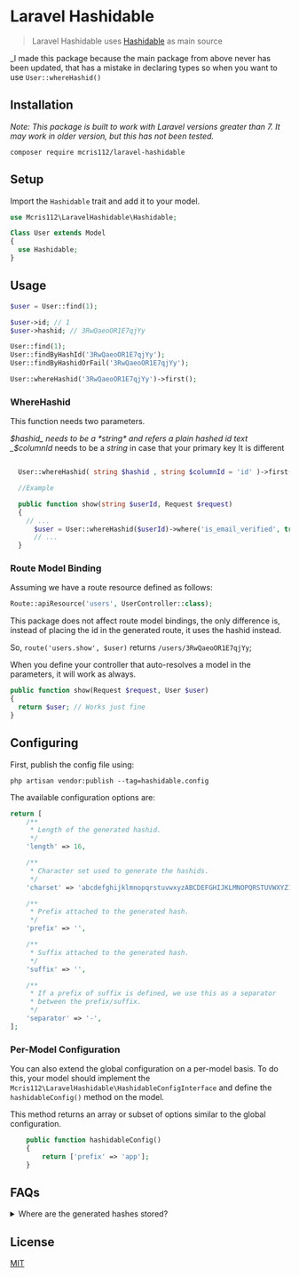 # Laravel Hashidable

> Laravel Hashidable uses [Hashidable](https://github.com/kayandra/hashidable) as main source

_I made this package because the main package from above never has been updated, that has a mistake in declaring types so when you want to use `User::whereHashid()`

## Installation

_Note: This package is built to work with Laravel versions greater than 7. It may work in older version, but this has not been tested._

```
composer require mcris112/laravel-hashidable
```

## Setup

Import the `Hashidable` trait and add it to your model.

```php
use Mcris112\LaravelHashidable\Hashidable;

Class User extends Model
{
  use Hashidable;
}
```

## Usage

```php
$user = User::find(1);

$user->id; // 1
$user->hashid; // 3RwQaeoOR1E7qjYy

User::find(1);
User::findByHashId('3RwQaeoOR1E7qjYy');
User::findByHashidOrFail('3RwQaeoOR1E7qjYy');

User::whereHashid('3RwQaeoOR1E7qjYy')->first();
```

### WhereHashid

This function needs two parameters.

_$hashid_ needs to be a *string* and refers a plain hashed id text
_$columnId_ needs to be a *string* in case that your primary key It is different

```php

  User::whereHashid( string $hashid , string $columnId = 'id' )->first();

  //Example

  public function show(string $userId, Request $request)
  {
    // ...
      $user = User::whereHashid($userId)->where('is_email_verified', true)->first();
      // ...
  }

```

### Route Model Binding

Assuming we have a route resource defined as follows:

```php
Route::apiResource('users', UserController::class);
```

This package does not affect route model bindings, the only difference is, instead of placing the id in the generated route, it uses the hashid instead.

So, `route('users.show', $user)` returns `/users/3RwQaeoOR1E7qjYy`;

When you define your controller that auto-resolves a model in the parameters, it will work as always.

```php
public function show(Request $request, User $user)
{
  return $user; // Works just fine
}
```

## Configuring

First, publish the config file using:

```
php artisan vendor:publish --tag=hashidable.config
```

The available configuration options are:

```php
return [
    /**
     * Length of the generated hashid.
     */
    'length' => 16,

    /**
     * Character set used to generate the hashids.
     */
    'charset' => 'abcdefghijklmnopqrstuvwxyzABCDEFGHIJKLMNOPQRSTUVWXYZ1234567890',

    /**
     * Prefix attached to the generated hash.
     */
    'prefix' => '',

    /**
     * Suffix attached to the generated hash.
     */
    'suffix' => '',

    /**
     * If a prefix of suffix is defined, we use this as a separator
     * between the prefix/suffix.
     */
    'separator' => '-',
];
```

### Per-Model Configuration

You can also extend the global configuration on a per-model basis. To do this, your model should implement the `Mcris112\LaravelHashidable\HashidableConfigInterface` and define the `hashidableConfig()` method on the model.

This method returns an array or subset of options similar to the global configuration.

```php
    public function hashidableConfig()
    {
        return ['prefix' => 'app'];
    }
```

## FAQs

<details>
  <summary>Where are the generated hashes stored?</summary>

Hashidable does not touch the database to store any sort of metadata. What it does instead is use an internal encoder/decoder to dynamically calculate the hashes.

</details>

## License

[MIT](/LICENSE.md)
